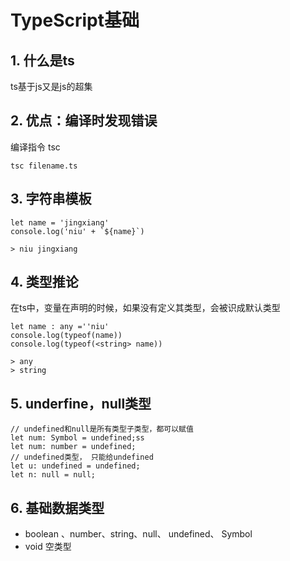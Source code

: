 # TypeScript基础

## 1. 什么是ts

ts基于js又是js的超集



## 2. 优点：编译时发现错误

编译指令 tsc

```
tsc filename.ts
```



## 3. 字符串模板

```
let name = 'jingxiang'
console.log('niu' + `${name}`)

> niu jingxiang
```



## 4. 类型推论

 在ts中，变量在声明的时候，如果没有定义其类型，会被识成默认类型 

```
let name : any =''niu'
console.log(typeof(name))
console.log(typeof(<string> name))

> any
> string
```



## 5. underfine，null类型

```tsx
// undefined和null是所有类型子类型，都可以赋值
let num: Symbol = undefined;ss
let num: number = undefined;
// undefined类型， 只能给undefined
let u: undefined = undefined; 
let n: null = null;
```

## 6. 基础数据类型

- boolean 、number、string、null、 undefined、 Symbol
- void 空类型







